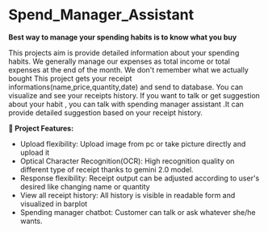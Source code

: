 # Spend_Manager_Assistant 
 **Best way to manage your spending habits is to know what you buy** 

This projects aim is provide detailed information about  your spending habits.
We generally manage our expenses as total income or total expenses at the end of the month. We don't remember  what we actually bought
This project gets your receipt informations(name,price,quantity,date) and send to database. You can visualize and  see your receipts history.
If you want to talk or get suggestion about your habit , you can talk with spending  manager assistant .It can provide detailed suggestion based on your receipt history.


**🚀 Project Features:**
* Upload flexibility: Upload image from pc or take picture directly and upload it
* Optical Character Recognition(OCR): High recognition quality on different type of receipt thanks to gemini 2.0 model.
* Response flexibility: Receipt output  can be adjusted according to user's desired like changing name or quantity
* View all receipt history: All history is visible in readable form and visualized in barplot
* Spending manager chatbot: Customer can talk or ask whatever she/he wants. 


